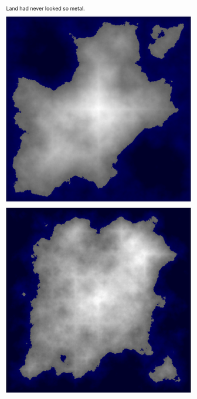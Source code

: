 Land had never looked so metal.

![Screenshot](scrots/2017-08-19-074806_513x513_scrot.png)

![Screenshot](scrots/2017-08-19-075010_513x513_scrot.png)
